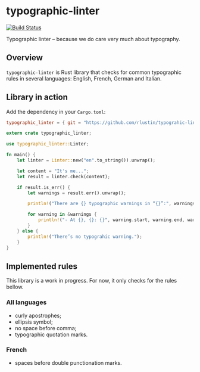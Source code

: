 # typographic-linter
[![Build Status](https://travis-ci.org/rlustin/typographic-linter.svg?branch=master)](https://travis-ci.org/rlustin/typographic-linter)

Typographic linter – because we do care very much about typography.

## Overview

`typographic-linter` is Rust library that checks for common typographic rules in several languages:
English, French, German and Italian.

## Library in action

Add the dependency in your `Cargo.toml`:
```toml
typographic_linter = { git = "https://github.com/rlustin/typograhic-linter" }
```

```rust
extern crate typographic_linter;

use typographic_linter::Linter;

fn main() {
    let linter = Linter::new("en".to_string()).unwrap();

    let content = "It's me...";
    let result = linter.check(content);

    if result.is_err() {
        let warnings = result.err().unwrap();

        println!("There are {} typographic warnings in “{}”:", warnings.len(), content);

        for warning in &warnings {
            println!("- At {}, {}: {}", warning.start, warning.end, warning.message);
        }
    } else {
        println!("There’s no typograhic warning.");
    }
}
```

## Implemented rules

This library is a work in progress. For now, it only checks for the rules bellow.

### All languages
- curly apostrophes;
- ellipsis symbol;
- no space before comma;
- typographic quotation marks.

### French
- spaces before double punctionation marks.
